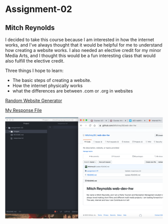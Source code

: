 # Assignment-02
## Mitch Reynolds

I decided to take this course because I am interested in how the internet works, and I've always thought that it would be helpful for me to understand how creating a website works. I also needed an  elective credit for my minor Media Arts, and I thought this would be a fun interesting class that would also fulfill the elective credit.

Three things I hope to learn:

- The basic steps of creating a website.
- How the internet physically works
- what the differences are between .com or .org in websites

[Random Website Generator](https://theuselessweb.com/)

[My Response File](./response.txt)

![My Screenshot](./images/Screenshot.png)
